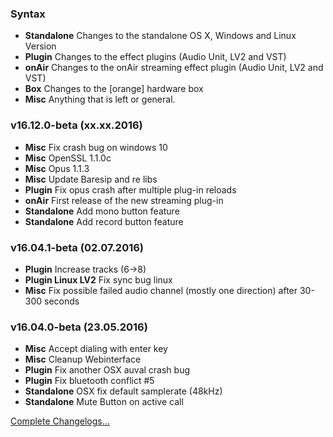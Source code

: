 ### Syntax

- **Standalone** Changes to the standalone OS X, Windows and Linux Version
- **Plugin** Changes to the effect plugins (Audio Unit, LV2 and VST)
- **onAir** Changes to the onAir streaming effect plugin (Audio Unit, LV2 and VST)
- **Box** Changes to the [orange] hardware box
- **Misc** Anything that is left or general.


### v16.12.0-beta (xx.xx.2016)

- **Misc** Fix crash bug on windows 10
- **Misc** OpenSSL 1.1.0c
- **Misc** Opus 1.1.3
- **Misc** Update Baresip and re libs
- **Plugin** Fix opus crash after multiple plug-in reloads
- **onAir** First release of the new streaming plug-in
- **Standalone** Add mono button feature
- **Standalone** Add record button feature


### v16.04.1-beta (02.07.2016)

- **Plugin** Increase tracks (6->8)
- **Plugin Linux LV2** Fix sync bug linux
- **Misc** Fix possible failed audio channel (mostly one direction) after 30-300 seconds


### v16.04.0-beta (23.05.2016)

- **Misc** Accept dialing with enter key
- **Misc** Cleanup Webinterface
- **Plugin** Fix another OSX auval crash bug
- **Plugin** Fix bluetooth conflict #5
- **Standalone** OSX fix default samplerate (48kHz)
- **Standalone** Mute Button on active call


[Complete Changelogs...](https://github.com/Studio-Link-v2/backend/blob/master/CHANGELOG-ARCHIVE.md)
